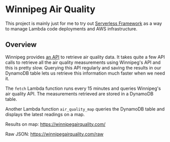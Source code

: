 # Winnipeg Air Quality

This project is mainly just for me to try out [Serverless Framework](https://github.com/serverless/serverless)
as a way to manage Lambda code deployments and AWS infrastructure.

## Overview

Winnipeg provides [an API](https://data.winnipeg.ca/Organizational-Support-Services/Air-Quality/f58p-2ju3) to retrieve air quality data. It takes quite a few API calls to retrieve all the air quality measurements using Winnipeg's API and this is pretty slow. Querying this API regularly and saving the results in our DynamoDB table lets us retrieve this information much faster when we need it. 

The `fetch` Lambda function runs every 15 minutes and queries Winnipeg's air quality API. The measurements retrieved are stored in a DynamoDB table.

Another Lambda function `air_quality_map` queries the DynamoDB table and displays the latest readings on a map.

Results on map: https://winnipegairquality.com/

Raw JSON: https://winnipegairquality.com/raw